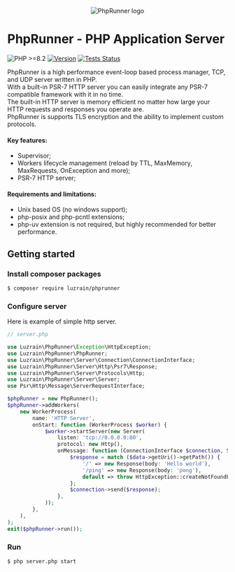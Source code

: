 <p align="center">
  <picture>
    <source media="(prefers-color-scheme: dark)" srcset="https://github.com/luzrain/phprunner/assets/25800964/b6d62fc9-d08b-4ac7-be0b-2da6653d4c6b">
    <img alt="PhpRunner logo" align="center" src="https://github.com/luzrain/phprunner/assets/25800964/9107aca7-13e0-40a9-b107-7dde99f171d1">
  </picture>
</p>

# PhpRunner - PHP Application Server
![PHP >=8.2](https://img.shields.io/badge/PHP->=8.2-777bb3.svg?style=flat)
[![Version](https://img.shields.io/github/v/tag/luzrain/phprunner?label=Version&filter=v*.*.*&sort=semver&color=374151)](../../releases)
[![Tests Status](https://img.shields.io/github/actions/workflow/status/luzrain/phprunner/tests.yaml?label=Tests&branch=master)](../../actions/workflows/tests.yaml)

PhpRunner is a high performance event-loop based process manager, TCP, and UDP server written in PHP.  
With a built-in PSR-7 HTTP server you can easily integrate any PSR-7 compatible framework with it in no time.  
The built-in HTTP server is memory efficient no matter how large your HTTP requests and responses you operate are.  
PhpRunner is supports TLS encryption and the ability to implement custom protocols.  

#### Key features:
- Supervisor;
- Workers lifecycle management (reload by TTL, MaxMemory, MaxRequests, OnException and more);
- PSR-7 HTTP server;

#### Requirements and limitations:  
 - Unix based OS (no windows support);
 - php-posix and php-pcntl extensions;
 - php-uv extension is not required, but highly recommended for better performance.

## Getting started
### Install composer packages
```bash
$ composer require luzrain/phprunner
```

### Configure server
Here is example of simple http server.
```php
// server.php

use Luzrain\PhpRunner\Exception\HttpException;
use Luzrain\PhpRunner\PhpRunner;
use Luzrain\PhpRunner\Server\Connection\ConnectionInterface;
use Luzrain\PhpRunner\Server\Http\Psr7\Response;
use Luzrain\PhpRunner\Server\Protocols\Http;
use Luzrain\PhpRunner\Server\Server;
use Psr\Http\Message\ServerRequestInterface;

$phpRunner = new PhpRunner();
$phpRunner->addWorkers(
    new WorkerProcess(
        name: 'HTTP Server',
        onStart: function (WorkerProcess $worker) {
            $worker->startServer(new Server(
                listen: 'tcp://0.0.0.0:80',
                protocol: new Http(),
                onMessage: function (ConnectionInterface $connection, ServerRequestInterface $data): void {
                    $response = match ($data->getUri()->getPath()) {
                        '/' => new Response(body: 'Hello world'),
                        '/ping' => new Response(body: 'pong'),
                        default => throw HttpException::createNotFoundException(),
                    };
                    $connection->send($response);
                },
            ));
        },
    ),
);
exit($phpRunner->run());
```

### Run
```bash
$ php server.php start
```
